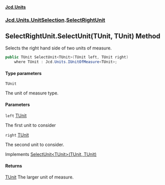 #### [Jcd.Units](index.md 'index')
### [Jcd.Units.UnitSelection](Jcd.Units.UnitSelection.md 'Jcd.Units.UnitSelection').[SelectRightUnit](SelectRightUnit.md 'Jcd.Units.UnitSelection.SelectRightUnit')

## SelectRightUnit.SelectUnit<TUnit>(TUnit, TUnit) Method

Selects the right hand side of two units of measure.

```csharp
public TUnit SelectUnit<TUnit>(TUnit left, TUnit right)
    where TUnit : Jcd.Units.IUnitOfMeasure<TUnit>;
```
#### Type parameters

<a name='Jcd.Units.UnitSelection.SelectRightUnit.SelectUnit_TUnit_(TUnit,TUnit).TUnit'></a>

`TUnit`

The unit of measure type.
#### Parameters

<a name='Jcd.Units.UnitSelection.SelectRightUnit.SelectUnit_TUnit_(TUnit,TUnit).left'></a>

`left` [TUnit](SelectRightUnit.SelectUnit.1nv5Ez+gThIJcHMiaOF/4g.md#Jcd.Units.UnitSelection.SelectRightUnit.SelectUnit_TUnit_(TUnit,TUnit).TUnit 'Jcd.Units.UnitSelection.SelectRightUnit.SelectUnit<TUnit>(TUnit, TUnit).TUnit')

The first unit to consider

<a name='Jcd.Units.UnitSelection.SelectRightUnit.SelectUnit_TUnit_(TUnit,TUnit).right'></a>

`right` [TUnit](SelectRightUnit.SelectUnit.1nv5Ez+gThIJcHMiaOF/4g.md#Jcd.Units.UnitSelection.SelectRightUnit.SelectUnit_TUnit_(TUnit,TUnit).TUnit 'Jcd.Units.UnitSelection.SelectRightUnit.SelectUnit<TUnit>(TUnit, TUnit).TUnit')

The second unit to consider.

Implements [SelectUnit&lt;TUnit&gt;(TUnit, TUnit)](IUnitSelectionStrategy.SelectUnit.Klb+x/umqLvPEeeX9EMM+w.md 'Jcd.Units.UnitSelection.IUnitSelectionStrategy.SelectUnit<TUnit>(TUnit, TUnit)')

#### Returns
[TUnit](SelectRightUnit.SelectUnit.1nv5Ez+gThIJcHMiaOF/4g.md#Jcd.Units.UnitSelection.SelectRightUnit.SelectUnit_TUnit_(TUnit,TUnit).TUnit 'Jcd.Units.UnitSelection.SelectRightUnit.SelectUnit<TUnit>(TUnit, TUnit).TUnit')
The larger unit of measure.